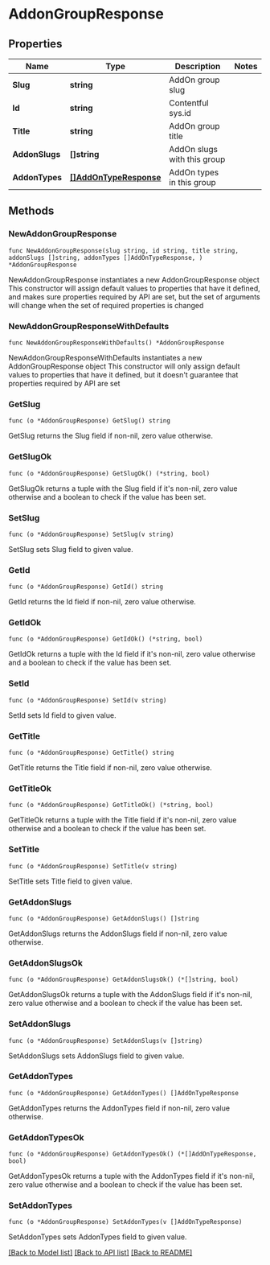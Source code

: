 # AddonGroupResponse

## Properties

Name | Type | Description | Notes
------------ | ------------- | ------------- | -------------
**Slug** | **string** | AddOn group slug | 
**Id** | **string** | Contentful sys.id | 
**Title** | **string** | AddOn group title | 
**AddonSlugs** | **[]string** | AddOn slugs with this group | 
**AddonTypes** | [**[]AddOnTypeResponse**](AddOnTypeResponse.md) | AddOn types in this group | 

## Methods

### NewAddonGroupResponse

`func NewAddonGroupResponse(slug string, id string, title string, addonSlugs []string, addonTypes []AddOnTypeResponse, ) *AddonGroupResponse`

NewAddonGroupResponse instantiates a new AddonGroupResponse object
This constructor will assign default values to properties that have it defined,
and makes sure properties required by API are set, but the set of arguments
will change when the set of required properties is changed

### NewAddonGroupResponseWithDefaults

`func NewAddonGroupResponseWithDefaults() *AddonGroupResponse`

NewAddonGroupResponseWithDefaults instantiates a new AddonGroupResponse object
This constructor will only assign default values to properties that have it defined,
but it doesn't guarantee that properties required by API are set

### GetSlug

`func (o *AddonGroupResponse) GetSlug() string`

GetSlug returns the Slug field if non-nil, zero value otherwise.

### GetSlugOk

`func (o *AddonGroupResponse) GetSlugOk() (*string, bool)`

GetSlugOk returns a tuple with the Slug field if it's non-nil, zero value otherwise
and a boolean to check if the value has been set.

### SetSlug

`func (o *AddonGroupResponse) SetSlug(v string)`

SetSlug sets Slug field to given value.


### GetId

`func (o *AddonGroupResponse) GetId() string`

GetId returns the Id field if non-nil, zero value otherwise.

### GetIdOk

`func (o *AddonGroupResponse) GetIdOk() (*string, bool)`

GetIdOk returns a tuple with the Id field if it's non-nil, zero value otherwise
and a boolean to check if the value has been set.

### SetId

`func (o *AddonGroupResponse) SetId(v string)`

SetId sets Id field to given value.


### GetTitle

`func (o *AddonGroupResponse) GetTitle() string`

GetTitle returns the Title field if non-nil, zero value otherwise.

### GetTitleOk

`func (o *AddonGroupResponse) GetTitleOk() (*string, bool)`

GetTitleOk returns a tuple with the Title field if it's non-nil, zero value otherwise
and a boolean to check if the value has been set.

### SetTitle

`func (o *AddonGroupResponse) SetTitle(v string)`

SetTitle sets Title field to given value.


### GetAddonSlugs

`func (o *AddonGroupResponse) GetAddonSlugs() []string`

GetAddonSlugs returns the AddonSlugs field if non-nil, zero value otherwise.

### GetAddonSlugsOk

`func (o *AddonGroupResponse) GetAddonSlugsOk() (*[]string, bool)`

GetAddonSlugsOk returns a tuple with the AddonSlugs field if it's non-nil, zero value otherwise
and a boolean to check if the value has been set.

### SetAddonSlugs

`func (o *AddonGroupResponse) SetAddonSlugs(v []string)`

SetAddonSlugs sets AddonSlugs field to given value.


### GetAddonTypes

`func (o *AddonGroupResponse) GetAddonTypes() []AddOnTypeResponse`

GetAddonTypes returns the AddonTypes field if non-nil, zero value otherwise.

### GetAddonTypesOk

`func (o *AddonGroupResponse) GetAddonTypesOk() (*[]AddOnTypeResponse, bool)`

GetAddonTypesOk returns a tuple with the AddonTypes field if it's non-nil, zero value otherwise
and a boolean to check if the value has been set.

### SetAddonTypes

`func (o *AddonGroupResponse) SetAddonTypes(v []AddOnTypeResponse)`

SetAddonTypes sets AddonTypes field to given value.



[[Back to Model list]](../README.md#documentation-for-models) [[Back to API list]](../README.md#documentation-for-api-endpoints) [[Back to README]](../README.md)



